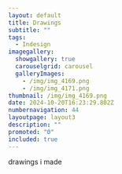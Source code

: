 ```yaml
---
layout: default
title: Drawings
subtitle: ""
tags:
  - Indesign
imagegallery:
  showgallery: true
  carouselgrid: carousel
  galleryImages:
    - /img/img_4169.png
    - /img/img_4171.png
thumbnail: /img/img_4169.png
date: 2024-10-20T16:23:29.802Z
numbernavigation: 44
layoutpage: layout3
description: ""
promoted: "0"
included: true
---
```

drawings i made
